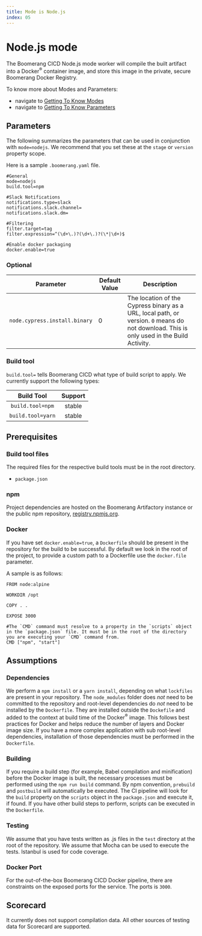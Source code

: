```yaml
---
title: Mode is Node.js
index: 05
---
```


# Node.js mode

The Boomerang CICD Node.js mode worker will compile the built artifact into a Docker<sup>®</sup> container image, and store this image in the private, secure Boomerang Docker Registry.

To know more about Modes and Parameters:
- navigate to [Getting To Know Modes](/boomerang-cicd/getting-to-know/modes)
- navigate to [Getting To Know Parameters](/boomerang-cicd/getting-to-know/parameters)

## Parameters

The following summarizes the parameters that can be used in conjunction with `mode=nodejs`. We recommend that you set these at the `stage` or `version` property scope.

Here is a sample `.boomerang.yaml` file.

```
#General
mode=nodejs
build.tool=npm

#Slack Notifications
notifications.type=slack
notifications.slack.channel=
notifications.slack.dm=

#Filtering
filter.target=tag
filter.expression=^(\d+\.)?(\d+\.)?(\*|\d+)$

#Enable docker packaging
docker.enable=true
```

### Optional

| Parameter | Default Value  | Description |
| --- | --- | --- |
| `node.cypress.install.binary` | 0 | The location of the Cypress binary as a URL, local path, or version. `0` means do not download. This is only used in the Build Activity. |

### Build tool

`build.tool=` tells Boomerang CICD what type of build script to apply. We currently support the following types:

| **Build Tool** | **Support** |
| :------------: | :---------: |
| `build.tool=npm` |    stable     |
| `build.tool=yarn` |    stable     |

## Prerequisites

### Build tool files

The required files for the respective build tools must be in the root directory.

- `package.json`

### npm

Project dependencies are hosted on the Boomerang Artifactory instance or the public npm repository, [registry.npmjs.org](`https://registry.npmjs.org/`).

### Docker

If you have set `docker.enable=true`, a `Dockerfile` should be present in the repository for the build to be successful. By default we look in the root of the project, to provide a custom path to a Dockerfile use the `docker.file` parameter.

A sample is as follows:

```
FROM node:alpine

WORKDIR /opt

COPY . .

EXPOSE 3000

#The `CMD` command must resolve to a property in the `scripts` object in the `package.json` file. It must be in the root of the directory you are executing your `CMD` command from.
CMD ["npm", "start"]
```

## Assumptions

### Dependencies

We perform a `npm install` or a `yarn install`, depending on what `lockfiles` are present in your repository. The `node_modules` folder does _not_ need to be committed to the repository and root-level dependencies do _not_ need to be installed by the `Dockerfile`. They are installed outside the `Dockefile` and added to the context at build time of the Docker<sup>®</sup> image. This follows best practices for Docker and helps reduce the number of layers and Docker image size. If you have a more complex application with sub root-level dependencies, installation of those dependencies must be performed in the `Dockerfile`.

### Building

If you require a build step (for example, Babel compilation and minification) before the Docker image is built, the necessary processes must be performed using the `npm run build` command. By npm convention, `prebuild` and `postbuild` will automatically be executed. The CI pipeline will look for the `build` property on the `scripts` object in the `package.json` and execute it, if found. If you have other build steps to perform, scripts can be executed in the `Dockerfile`.

### Testing

We assume that you have tests written as .js files in the `test` directory at the root of the repository. We assume that Mocha can be used to execute the tests. Istanbul is used for code coverage.

### Docker Port

For the out-of-the-box Boomerang CICD Docker pipeline, there are constraints on the exposed ports for the service. The ports is `3000`.

## Scorecard

It currently does not support compilation data. All other sources of testing data for Scorecard are supported.
